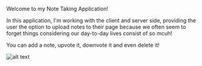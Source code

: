 Welcome to my Note Taking Application!

In this application, I'm working with the client and server side, providing the user the option to upload notes to their page because we often seem to forget things considering our day-to-day lives consist of so mcuh!

You can add a note, upvote it, downvote it and even delete it!

![alt text](http://url/to/https://external-content.duckduckgo.com/iu/?u=http%3A%2F%2Fimg.talkandroid.com%2Fuploads%2F2013%2F09%2Fnote_taking_header.jpg&f=1&nofb=1)
